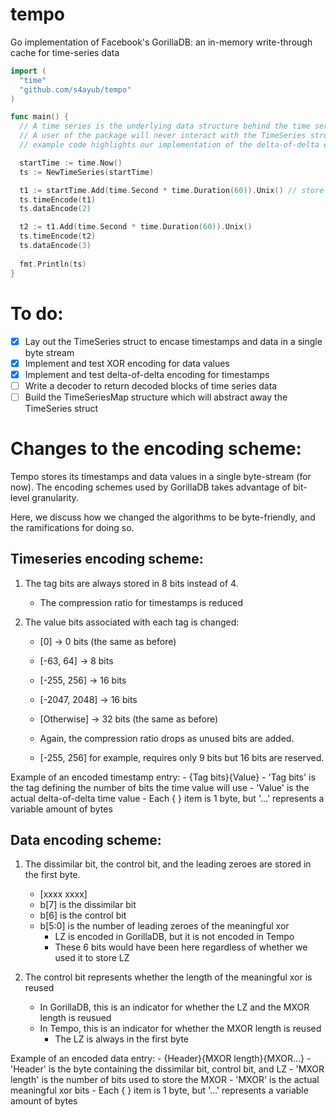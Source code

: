 # tempo
Go implementation of Facebook's GorillaDB: an in-memory write-through cache for time-series data

```Go
import (
  "time"
  "github.com/s4ayub/tempo"
)

func main() {
  // A time series is the underlying data structure behind the time series map.
  // A user of the package will never interact with the TimeSeries struct, but the
  // example code highlights our implementation of the delta-of-delta encoding for time and XOR encoding for values.

  startTime := time.Now()
  ts := NewTimeSeries(startTime)

  t1 := startTime.Add(time.Second * time.Duration(60)).Unix() // store in seconds
  ts.timeEncode(t1)
  ts.dataEncode(2)

  t2 := t1.Add(time.Second * time.Duration(60)).Unix()
  ts.timeEncode(t2)
  ts.dataEncode(3)
  
  fmt.Println(ts)
}
```

# To do:
- [x] Lay out the TimeSeries struct to encase timestamps and data in a single byte stream
- [x] Implement and test XOR encoding for data values
- [x] Implement and test delta-of-delta encoding for timestamps
- [ ] Write a decoder to return decoded blocks of time series data
- [ ] Build the TimeSeriesMap structure which will abstract away the TimeSeries struct

# Changes to the encoding scheme:
Tempo stores its timestamps and data values in a single byte-stream (for now).
The encoding schemes used by GorillaDB takes advantage of bit-level granularity.

Here, we discuss how we changed the algorithms to be byte-friendly, and the ramifications for doing so.

Timeseries encoding scheme:
---------------------------
1) The tag bits are always stored in 8 bits instead of 4.
    - The compression ratio for timestamps is reduced

2) The value bits associated with each tag is changed:
    - [0]           -> 0 bits (the same as before)
    - [-63, 64]     -> 8 bits
    - [-255, 256]   -> 16 bits
    - [-2047, 2048] -> 16 bits
    - [Otherwise]   -> 32 bits (the same as before)

    - Again, the compression ratio drops as unused bits are added.
    - [-255, 256] for example, requires only 9 bits but 16 bits are reserved.

Example of an encoded timestamp entry:
    - {Tag bits}{Value}
        - 'Tag bits' is the tag defining the number of bits the time value will use
        - 'Value'    is the actual delta-of-delta time value
        - Each { } item is 1 byte, but '...' represents a variable amount of bytes

Data encoding scheme:
---------------------
1) The dissimilar bit, the control bit, and the leading zeroes are stored in the first byte.
    - [xxxx xxxx]
    - b[7] is the dissimilar bit
    - b[6] is the control bit
    - b[5:0] is the number of leading zeroes of the meaningful xor
        - LZ is encoded in GorillaDB, but it is not encoded in Tempo
        - These 6 bits would have been here regardless of whether we used it to store LZ

 2) The control bit represents whether the length of the meaningful xor is reused
    - In GorillaDB, this is an indicator for whether the LZ and the MXOR length is reusued
    - In Tempo, this is an indicator for whether the MXOR length is reused
        - The LZ is always in the first byte

 Example of an encoded data entry:
    - {Header}{MXOR length}{MXOR...}
        - 'Header'      is the byte containing the dissimilar bit, control bit, and LZ
        - 'MXOR length' is the number of bits used to store the MXOR
        - 'MXOR'        is the actual meaningful xor bits
        - Each { } item is 1 byte, but '...' represents a variable amount of bytes
